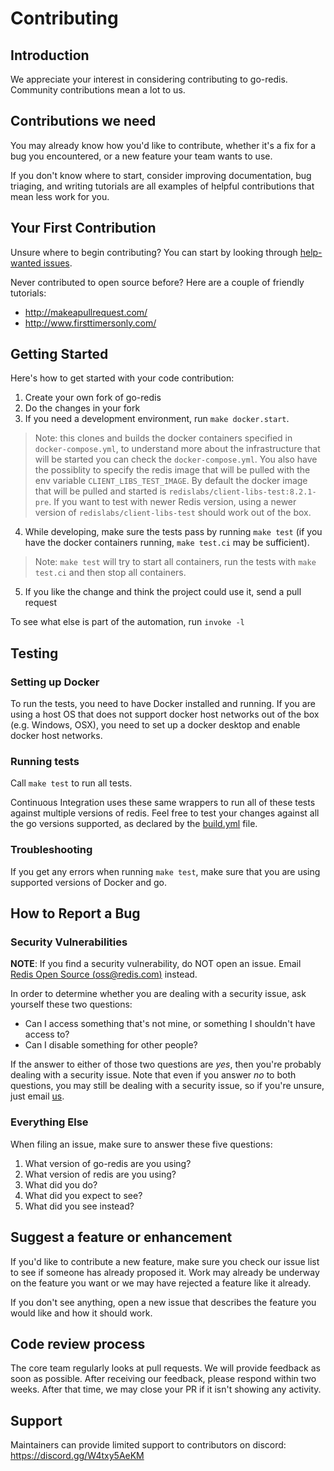 # Contributing

## Introduction

We appreciate your interest in considering contributing to go-redis.
Community contributions mean a lot to us.

## Contributions we need

You may already know how you'd like to contribute, whether it's a fix for a bug you
encountered, or a new feature your team wants to use.

If you don't know where to start, consider improving
documentation, bug triaging, and writing tutorials are all examples of
helpful contributions that mean less work for you.

## Your First Contribution

Unsure where to begin contributing? You can start by looking through
[help-wanted
issues](https://github.com/redis/go-redis/issues?q=is%3Aopen+is%3Aissue+label%3ahelp-wanted).

Never contributed to open source before? Here are a couple of friendly
tutorials:

-   <http://makeapullrequest.com/>
-   <http://www.firsttimersonly.com/>

## Getting Started

Here's how to get started with your code contribution:

1.  Create your own fork of go-redis
2.  Do the changes in your fork
3.  If you need a development environment, run `make docker.start`.
 
> Note: this clones and builds the docker containers specified in `docker-compose.yml`, to understand more about
> the infrastructure that will be started you can check the `docker-compose.yml`. You also have the possiblity
> to specify the redis image that will be pulled with the env variable `CLIENT_LIBS_TEST_IMAGE`.
> By default the docker image that will be pulled and started is `redislabs/client-libs-test:8.2.1-pre`.
> If you want to test with newer Redis version, using a newer version of `redislabs/client-libs-test` should work out of the box.

4.  While developing, make sure the tests pass by running `make test` (if you have the docker containers running, `make test.ci` may be sufficient).
> Note: `make test` will try to start all containers, run the tests with `make test.ci` and then stop all containers.
5.  If you like the change and think the project could use it, send a
    pull request

To see what else is part of the automation, run `invoke -l`


## Testing

### Setting up Docker
To run the tests, you need to have Docker installed and running. If you are using a host OS that does not support
docker host networks out of the box (e.g. Windows, OSX), you need to set up a docker desktop and enable docker host networks.

### Running tests
Call `make test` to run all tests.

Continuous Integration uses these same wrappers to run all of these
tests against multiple versions of redis. Feel free to test your
changes against all the go versions supported, as declared by the
[build.yml](./.github/workflows/build.yml) file.

### Troubleshooting

If you get any errors when running `make test`, make sure
that you are using supported versions of Docker and go.

## How to Report a Bug

### Security Vulnerabilities

**NOTE**: If you find a security vulnerability, do NOT open an issue.
Email [Redis Open Source (<oss@redis.com>)](mailto:oss@redis.com) instead.

In order to determine whether you are dealing with a security issue, ask
yourself these two questions:

-   Can I access something that's not mine, or something I shouldn't
    have access to?
-   Can I disable something for other people?

If the answer to either of those two questions are *yes*, then you're
probably dealing with a security issue. Note that even if you answer
*no*  to both questions, you may still be dealing with a security
issue, so if you're unsure, just email [us](mailto:oss@redis.com).

### Everything Else

When filing an issue, make sure to answer these five questions:

1.  What version of go-redis are you using?
2.  What version of redis are you using?
3.  What did you do?
4.  What did you expect to see?
5.  What did you see instead?

## Suggest a feature or enhancement

If you'd like to contribute a new feature, make sure you check our
issue list to see if someone has already proposed it. Work may already
be underway on the feature you want or we may have rejected a
feature like it already.

If you don't see anything, open a new issue that describes the feature
you would like and how it should work.

## Code review process

The core team regularly looks at pull requests. We will provide
feedback as soon as possible. After receiving our feedback, please respond
within two weeks. After that time, we may close your PR if it isn't
showing any activity.

## Support

Maintainers can provide limited support to contributors on discord: https://discord.gg/W4txy5AeKM
